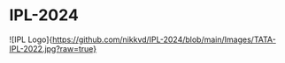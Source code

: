 # IPL-2024

![IPL Logo]{https://github.com/nikkvd/IPL-2024/blob/main/Images/TATA-IPL-2022.jpg?raw=true}
